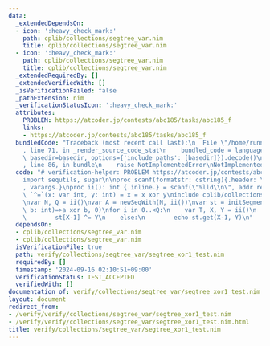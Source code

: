 ```yaml
---
data:
  _extendedDependsOn:
  - icon: ':heavy_check_mark:'
    path: cplib/collections/segtree_var.nim
    title: cplib/collections/segtree_var.nim
  - icon: ':heavy_check_mark:'
    path: cplib/collections/segtree_var.nim
    title: cplib/collections/segtree_var.nim
  _extendedRequiredBy: []
  _extendedVerifiedWith: []
  _isVerificationFailed: false
  _pathExtension: nim
  _verificationStatusIcon: ':heavy_check_mark:'
  attributes:
    PROBLEM: https://atcoder.jp/contests/abc185/tasks/abc185_f
    links:
    - https://atcoder.jp/contests/abc185/tasks/abc185_f
  bundledCode: "Traceback (most recent call last):\n  File \"/home/runner/.local/lib/python3.10/site-packages/onlinejudge_verify/documentation/build.py\"\
    , line 71, in _render_source_code_stat\n    bundled_code = language.bundle(stat.path,\
    \ basedir=basedir, options={'include_paths': [basedir]}).decode()\n  File \"/home/runner/.local/lib/python3.10/site-packages/onlinejudge_verify/languages/nim.py\"\
    , line 86, in bundle\n    raise NotImplementedError\nNotImplementedError\n"
  code: "# verification-helper: PROBLEM https://atcoder.jp/contests/abc185/tasks/abc185_f\n\
    import sequtils, sugar\n\nproc scanf(formatstr: cstring){.header: \"<stdio.h>\"\
    , varargs.}\nproc ii(): int {.inline.} = scanf(\"%lld\\n\", addr result)\nproc\
    \ `^=`(x: var int, y: int) = x = x xor y\ninclude cplib/collections/segtree_var\n\
    \nvar N, Q = ii()\nvar A = newSeqWith(N, ii())\nvar st = initSegmentTree(A, (a,\
    \ b: int)=>a xor b, 0)\nfor i in 0..<Q:\n    var T, X, Y = ii()\n    if T == 1:\n\
    \        st[X-1] ^= Y\n    else:\n        echo st.get(X-1, Y)\n"
  dependsOn:
  - cplib/collections/segtree_var.nim
  - cplib/collections/segtree_var.nim
  isVerificationFile: true
  path: verify/collections/segtree_var/segtree_xor1_test.nim
  requiredBy: []
  timestamp: '2024-09-16 02:10:51+09:00'
  verificationStatus: TEST_ACCEPTED
  verifiedWith: []
documentation_of: verify/collections/segtree_var/segtree_xor1_test.nim
layout: document
redirect_from:
- /verify/verify/collections/segtree_var/segtree_xor1_test.nim
- /verify/verify/collections/segtree_var/segtree_xor1_test.nim.html
title: verify/collections/segtree_var/segtree_xor1_test.nim
---
```


